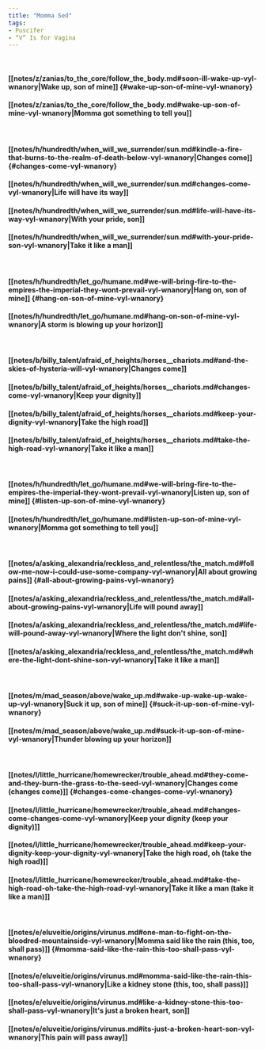 ```yaml
---
title: "Momma Sed"
tags:
- Puscifer
- “V” Is for Vagina
---
```

&nbsp;
#### [[notes/z/zanias/to_the_core/follow_the_body.md#soon-ill-wake-up-vyl-wnanory|Wake up, son of mine]] {#wake-up-son-of-mine-vyl-wnanory}
#### [[notes/z/zanias/to_the_core/follow_the_body.md#wake-up-son-of-mine-vyl-wnanory|Momma got something to tell you]]
&nbsp;
#### [[notes/h/hundredth/when_will_we_surrender/sun.md#kindle-a-fire-that-burns-to-the-realm-of-death-below-vyl-wnanory|Changes come]] {#changes-come-vyl-wnanory}
#### [[notes/h/hundredth/when_will_we_surrender/sun.md#changes-come-vyl-wnanory|Life will have its way]]
#### [[notes/h/hundredth/when_will_we_surrender/sun.md#life-will-have-its-way-vyl-wnanory|With your pride, son]]
#### [[notes/h/hundredth/when_will_we_surrender/sun.md#with-your-pride-son-vyl-wnanory|Take it like a man]]
&nbsp;
#### [[notes/h/hundredth/let_go/humane.md#we-will-bring-fire-to-the-empires-the-imperial-they-wont-prevail-vyl-wnanory|Hang on, son of mine]] {#hang-on-son-of-mine-vyl-wnanory}
#### [[notes/h/hundredth/let_go/humane.md#hang-on-son-of-mine-vyl-wnanory|A storm is blowing up your horizon]]
&nbsp;
#### [[notes/b/billy_talent/afraid_of_heights/horses__chariots.md#and-the-skies-of-hysteria-will-vyl-wnanory|Changes come]]
#### [[notes/b/billy_talent/afraid_of_heights/horses__chariots.md#changes-come-vyl-wnanory|Keep your dignity]]
#### [[notes/b/billy_talent/afraid_of_heights/horses__chariots.md#keep-your-dignity-vyl-wnanory|Take the high road]]
#### [[notes/b/billy_talent/afraid_of_heights/horses__chariots.md#take-the-high-road-vyl-wnanory|Take it like a man]]
&nbsp;
#### [[notes/h/hundredth/let_go/humane.md#we-will-bring-fire-to-the-empires-the-imperial-they-wont-prevail-vyl-wnanory|Listen up, son of mine]] {#listen-up-son-of-mine-vyl-wnanory}
#### [[notes/h/hundredth/let_go/humane.md#listen-up-son-of-mine-vyl-wnanory|Momma got something to tell you]]
&nbsp;
#### [[notes/a/asking_alexandria/reckless_and_relentless/the_match.md#follow-me-now-i-could-use-some-company-vyl-wnanory|All about growing pains]] {#all-about-growing-pains-vyl-wnanory}
#### [[notes/a/asking_alexandria/reckless_and_relentless/the_match.md#all-about-growing-pains-vyl-wnanory|Life will pound away]]
#### [[notes/a/asking_alexandria/reckless_and_relentless/the_match.md#life-will-pound-away-vyl-wnanory|Where the light don't shine, son]]
#### [[notes/a/asking_alexandria/reckless_and_relentless/the_match.md#where-the-light-dont-shine-son-vyl-wnanory|Take it like a man]]
&nbsp;
#### [[notes/m/mad_season/above/wake_up.md#wake-up-wake-up-wake-up-vyl-wnanory|Suck it up, son of mine]] {#suck-it-up-son-of-mine-vyl-wnanory}
#### [[notes/m/mad_season/above/wake_up.md#suck-it-up-son-of-mine-vyl-wnanory|Thunder blowing up your horizon]]
&nbsp;
#### [[notes/l/little_hurricane/homewrecker/trouble_ahead.md#they-come-and-they-burn-the-grass-to-the-seed-vyl-wnanory|Changes come (changes come)]] {#changes-come-changes-come-vyl-wnanory}
#### [[notes/l/little_hurricane/homewrecker/trouble_ahead.md#changes-come-changes-come-vyl-wnanory|Keep your dignity (keep your dignity)]]
#### [[notes/l/little_hurricane/homewrecker/trouble_ahead.md#keep-your-dignity-keep-your-dignity-vyl-wnanory|Take the high road, oh (take the high road)]]
#### [[notes/l/little_hurricane/homewrecker/trouble_ahead.md#take-the-high-road-oh-take-the-high-road-vyl-wnanory|Take it like a man (take it like a man)]]
&nbsp;
#### [[notes/e/eluveitie/origins/virunus.md#one-man-to-fight-on-the-bloodred-mountainside-vyl-wnanory|Momma said like the rain (this, too, shall pass)]] {#momma-said-like-the-rain-this-too-shall-pass-vyl-wnanory}
#### [[notes/e/eluveitie/origins/virunus.md#momma-said-like-the-rain-this-too-shall-pass-vyl-wnanory|Like a kidney stone (this, too, shall pass)]]
#### [[notes/e/eluveitie/origins/virunus.md#like-a-kidney-stone-this-too-shall-pass-vyl-wnanory|It's just a broken heart, son]]
#### [[notes/e/eluveitie/origins/virunus.md#its-just-a-broken-heart-son-vyl-wnanory|This pain will pass away]]
